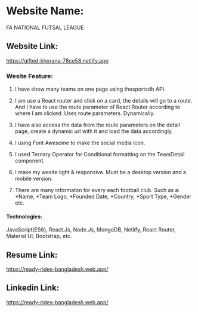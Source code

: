 # Website Name: 
FA NATIONAL 
  FUTSAL LEAGUE


## Website Link:
https://gifted-khorana-78ce58.netlify.app


### Wesite Feature:
01. I have show many teams on one page using thesportsdb API.

02. I am use a React router and click on a card, the details will go to a route. And I have to use the route parameter of React Router according to where I am clicked. Uses route parameters. Dynamically.

03. I have also access the data from the route parameters on the detail page, create a dynamic url with it and load the data accordingly.

04. I using Font Awesome to make the social media icon.

05. I used Ternary Operator for Conditional formatting on the TeamDetail component.

06. I make my wesite light & responsive. Must be a desktop version and a mobile version.

07. There are many informaton for every each football club. Such as a:
*Name,
*Team Logo,
*Founded Date,
*Country,
*Sport Type,
*Gender etc.


#### Technologies:
JavaScript(ES6), React.Js, Node.Js, MongoDB, Netlify, React Router, Material UI, Bootstrap, etc.


## Resume Link:
 https://ready-rides-bangladesh.web.app/
 
## Linkedin Link:
 https://ready-rides-bangladesh.web.app/
